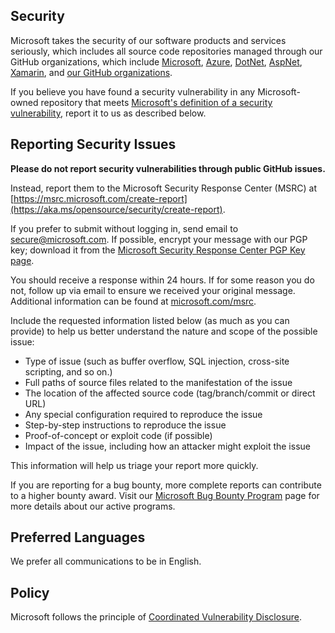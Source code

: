 <!-- BEGIN MICROSOFT SECURITY.MD V0.0.8 BLOCK -->

## Security

Microsoft takes the security of our software products and services seriously, which includes all source code repositories managed through our GitHub organizations, which include [Microsoft](https://github.com/microsoft), [Azure](https://github.com/Azure), [DotNet](https://github.com/dotnet), [AspNet](https://github.com/aspnet), [Xamarin](https://github.com/xamarin), and [our GitHub organizations](https://opensource.microsoft.com/).

If you believe you have found a security vulnerability in any Microsoft-owned repository that meets [Microsoft's definition of a security vulnerability](https://aka.ms/opensource/security/definition), report it to us as described below.

## Reporting Security Issues

**Please do not report security vulnerabilities through public GitHub issues.**

Instead, report them to the Microsoft Security Response Center (MSRC) at [https://msrc.microsoft.com/create-report](https://aka.ms/opensource/security/create-report).

If you prefer to submit without logging in, send email to [secure@microsoft.com](mailto:secure@microsoft.com). If possible, encrypt your message with our PGP key; download it from the [Microsoft Security Response Center PGP Key page](https://aka.ms/opensource/security/pgpkey).

You should receive a response within 24 hours. If for some reason you do not, follow up via email to ensure we received your original message. Additional information can be found at [microsoft.com/msrc](https://aka.ms/opensource/security/msrc).

Include the requested information listed below (as much as you can provide) to help us better understand the nature and scope of the possible issue:

  - Type of issue (such as buffer overflow, SQL injection, cross-site scripting, and so on.)
  - Full paths of source files related to the manifestation of the issue
  - The location of the affected source code (tag/branch/commit or direct URL)
  - Any special configuration required to reproduce the issue
  - Step-by-step instructions to reproduce the issue
  - Proof-of-concept or exploit code (if possible)
  - Impact of the issue, including how an attacker might exploit the issue

This information will help us triage your report more quickly.

If you are reporting for a bug bounty, more complete reports can contribute to a higher bounty award. Visit our [Microsoft Bug Bounty Program](https://aka.ms/opensource/security/bounty) page for more details about our active programs.

## Preferred Languages

We prefer all communications to be in English.

## Policy

Microsoft follows the principle of [Coordinated Vulnerability Disclosure](https://aka.ms/opensource/security/cvd).

<!-- END MICROSOFT SECURITY.MD BLOCK -->
